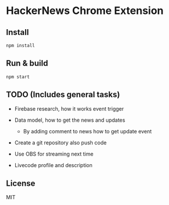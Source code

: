 
# HackerNews Chrome Extension

## Install

`npm install`

## Run & build

`npm start`

## TODO (Includes general tasks)

  - Firebase research, how it works event trigger
  - Data model, how to get the news and updates
    - By adding comment to news how to get update event

  - Create a git repository also push code
  - Use OBS for streaming next time
  - Livecode profile and description

## License

MIT
